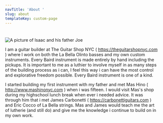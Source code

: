 ```yaml
---
navTitle: 'About '
slug: about
templateKey: custom-page
---
```

# 

![A picture of Isaac and his father Joe](/img/img_3280.jpeg "Isaac and his pop")

I am a guitar builder at The Guitar Shop NYC ( https://theguitarshopnyc.com ) where I work on both the La Bella Olinto basses and my own custom instruments. Every Baird instrument is made entirely by hand including the pickups. It is important to me as a luthier to involve myself in as many steps of the building process as i can, I feel this way i can have the most control and explorative freedom possible. Every Baird instrument is one of a kind.

I started building my first instrument with my father and met Mas Hino ( http://www.mashinonyc.com ) when i was fifteen. I would visit Mas's shop during my highschool lunch break when ever i needed advice. It was through him that i met James Carbonetti ( https://carbonettiguitars.com ) and Eric Cocco of La Bella strings. Mas and James would teach me the art of lutherie (and still do) and give me the knowledge i continue to build on in my own work.
